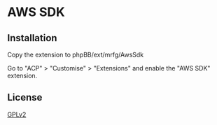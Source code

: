 # AWS SDK

## Installation

Copy the extension to phpBB/ext/mrfg/AwsSdk

Go to "ACP" > "Customise" > "Extensions" and enable the "AWS SDK" extension.

## License

[GPLv2](license.txt)
